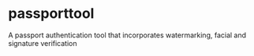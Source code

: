 # passporttool
A passport authentication tool that incorporates watermarking, facial and signature verification
